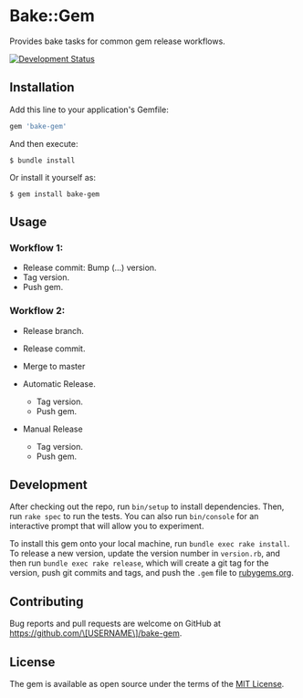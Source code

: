 # Bake::Gem

Provides bake tasks for common gem release workflows.

[![Development Status](https://github.com/ioquatix/bake-gem/workflows/Development/badge.svg)](https://github.com/ioquatix/bake-gem/actions?workflow=Development)

## Installation

Add this line to your application's Gemfile:

``` ruby
gem 'bake-gem'
```

And then execute:

    $ bundle install

Or install it yourself as:

    $ gem install bake-gem

## Usage

### Workflow 1:

  - Release commit: Bump (...) version.
  - Tag version.
  - Push gem.

### Workflow 2:

  - Release branch.

  - Release commit.

  - Merge to master

  - Automatic Release.
    
      - Tag version.
      - Push gem.

  - Manual Release
    
      - Tag version.
      - Push gem.

## Development

After checking out the repo, run `bin/setup` to install dependencies. Then, run `rake spec` to run the tests. You can also run `bin/console` for an interactive prompt that will allow you to experiment.

To install this gem onto your local machine, run `bundle exec rake install`. To release a new version, update the version number in `version.rb`, and then run `bundle exec rake release`, which will create a git tag for the version, push git commits and tags, and push the `.gem` file to [rubygems.org](https://rubygems.org).

## Contributing

Bug reports and pull requests are welcome on GitHub at https://github.com/\[USERNAME\]/bake-gem.

## License

The gem is available as open source under the terms of the [MIT License](https://opensource.org/licenses/MIT).
